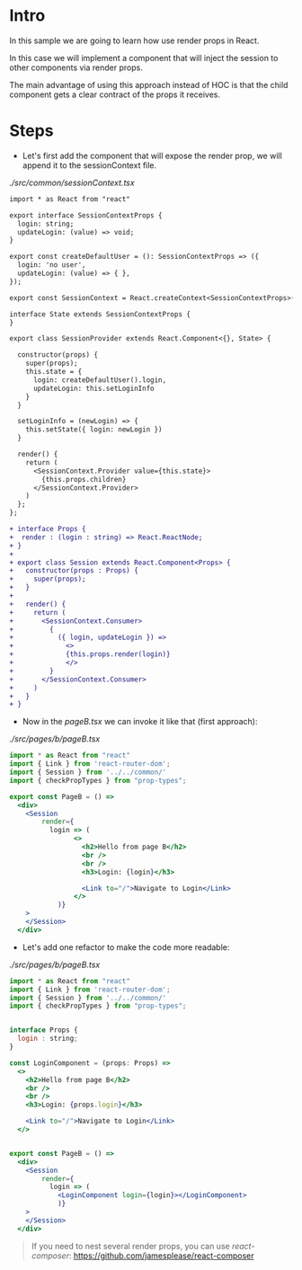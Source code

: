 # Intro

In this sample we are going to learn how use render props in React.

In this case we will implement a component that will inject the session
to other components via render props.

The main advantage of using this approach instead of HOC is that the child component gets a clear contract of the props it receives.

# Steps

- Let's first add the component that will expose the render prop, we will append it to 
the sessionContext file.

_./src/common/sessionContext.tsx_

```diff
import * as React from "react"

export interface SessionContextProps {
  login: string;
  updateLogin: (value) => void;
}

export const createDefaultUser = (): SessionContextProps => ({
  login: 'no user',
  updateLogin: (value) => { },
});

export const SessionContext = React.createContext<SessionContextProps>(createDefaultUser());

interface State extends SessionContextProps {
}

export class SessionProvider extends React.Component<{}, State> {

  constructor(props) {
    super(props);
    this.state = {
      login: createDefaultUser().login,
      updateLogin: this.setLoginInfo
    }
  }

  setLoginInfo = (newLogin) => {
    this.setState({ login: newLogin })
  }

  render() {
    return (
      <SessionContext.Provider value={this.state}>
        {this.props.children}
      </SessionContext.Provider>
    )
  };
};

+ interface Props {
+  render : (login : string) => React.ReactNode;
+ }
+
+ export class Session extends React.Component<Props> {
+   constructor(props : Props) {
+     super(props);  
+   }
+ 
+   render() {    
+     return (
+       <SessionContext.Consumer>        
+         {          
+           ({ login, updateLogin }) => 
+             <>     
+             {this.props.render(login)}        
+             </>
+         }         
+       </SessionContext.Consumer>
+     )  
+   }  
+ }
```

- Now in the _pageB.tsx_ we can invoke it like that (first approach):

_./src/pages/b/pageB.tsx_

```jsx
import * as React from "react"
import { Link } from 'react-router-dom';
import { Session } from '../../common/'
import { checkPropTypes } from "prop-types";

export const PageB = () =>
  <div>
    <Session
        render={
          login => (            
                <>
                  <h2>Hello from page B</h2>
                  <br />
                  <br />
                  <h3>Login: {login}</h3>

                  <Link to="/">Navigate to Login</Link>
                </>
            )}
    >
    </Session>
  </div>
```

- Let's add one refactor to make the code more readable:

_./src/pages/b/pageB.tsx_

```jsx
import * as React from "react"
import { Link } from 'react-router-dom';
import { Session } from '../../common/'
import { checkPropTypes } from "prop-types";


interface Props {
  login : string;
}

const LoginComponent = (props: Props) =>
  <>
    <h2>Hello from page B</h2>
    <br />
    <br />
    <h3>Login: {props.login}</h3>

    <Link to="/">Navigate to Login</Link>
  </>


export const PageB = () =>
  <div>
    <Session
        render={
          login => (            
            <LoginComponent login={login}></LoginComponent>
            )}
    >
    </Session>
  </div>
```

> If you need to nest several render props, you can use _react-composer_: https://github.com/jamesplease/react-composer

